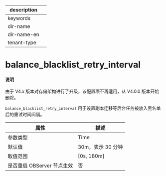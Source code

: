 |description||
|---|---|
|keywords||
|dir-name||
|dir-name-en||
|tenant-type||

# balance_blacklist_retry_interval

<main id="notice" type='explain'>
<h4>说明</h4>
<p>由于 V4.x 版本对存储架构进行了升级，该配置项不再适用，从 V4.0.0 版本开始删除。</p>
</main>

`balance_blacklist_retry_interval` 用于设置副本迁移等后台任务被放入黑名单后的重试时间间隔。

|      **属性**      |    **描述**    |
|------------------|--------------|
| 参数类型                      | Time        |
| 默认值              | 30m，表示 30 分钟 |
| 取值范围             | \[0s, 180m\] |
| 是否重启 OBServer 节点生效 | 否            |




